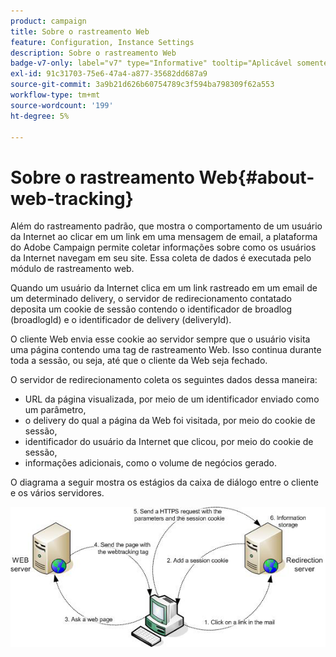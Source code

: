 ```yaml
---
product: campaign
title: Sobre o rastreamento Web
feature: Configuration, Instance Settings
description: Sobre o rastreamento Web
badge-v7-only: label="v7" type="Informative" tooltip="Aplicável somente ao Campaign Classic v7"
exl-id: 91c31703-75e6-47a4-a877-35682dd687a9
source-git-commit: 3a9b21d626b60754789c3f594ba798309f62a553
workflow-type: tm+mt
source-wordcount: '199'
ht-degree: 5%

---
```


# Sobre o rastreamento Web{#about-web-tracking}

Além do rastreamento padrão, que mostra o comportamento de um usuário da Internet ao clicar em um link em uma mensagem de email, a plataforma do Adobe Campaign permite coletar informações sobre como os usuários da Internet navegam em seu site. Essa coleta de dados é executada pelo módulo de rastreamento web.

Quando um usuário da Internet clica em um link rastreado em um email de um determinado delivery, o servidor de redirecionamento contatado deposita um cookie de sessão contendo o identificador de broadlog (broadlogId) e o identificador de delivery (deliveryId).

O cliente Web envia esse cookie ao servidor sempre que o usuário visita uma página contendo uma tag de rastreamento Web. Isso continua durante toda a sessão, ou seja, até que o cliente da Web seja fechado.

O servidor de redirecionamento coleta os seguintes dados dessa maneira:

* URL da página visualizada, por meio de um identificador enviado como um parâmetro,
* o delivery do qual a página da Web foi visitada, por meio do cookie de sessão,
* identificador do usuário da Internet que clicou, por meio do cookie de sessão,
* informações adicionais, como o volume de negócios gerado.

O diagrama a seguir mostra os estágios da caixa de diálogo entre o cliente e os vários servidores.

![](assets/d_ncs_integration_webtracking_structure1.png)
